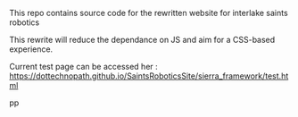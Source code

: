 This repo contains source code for the rewritten website for interlake saints robotics

This rewrite will reduce the dependance on JS and aim for a CSS-based experience.

Current test page can be accessed her :
https://dottechnopath.github.io/SaintsRoboticsSite/sierra_framework/test.html

pp
